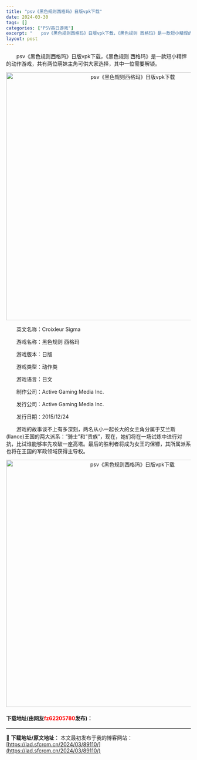 ```yaml
---
title: "psv《黑色规则西格玛》日版vpk下载"
date: 2024-03-30
tags: []
categories: ["PSV英日游戏"]
excerpt: "　　psv《黑色规则西格玛》日版vpk下载，《黑色规则 西格玛》是一款短小精悍的动作游戏，共有两位萌妹主角可供大家选择，其中一位需要解锁。 　　英文名称：Croixleur Sigma 　　游戏名称：黑色规则 西格玛 　　游戏版本：日版 　　游戏类型：动作类 　　游戏语言：日文 　　制作公司：Act&hellip;"
layout: post
---
```


 <p>　　psv《黑色规则西格玛》日版vpk下载，《黑色规则 西格玛》是一款短小精悍的动作游戏，共有两位萌妹主角可供大家选择，其中一位需要解锁。</p> <p align="center"><img align="" border="0" src="https://lad.sfcrom.cn/wp-content/uploads/2024/03/20240330_660778253d2eb.png" width="675" alt="psv《黑色规则西格玛》日版vpk下载" /></p> <p>　　英文名称：Croixleur Sigma</p> <p>　　游戏名称：黑色规则 西格玛</p> <p>　　游戏版本：日版</p> <p>　　游戏类型：动作类</p> <p>　　游戏语言：日文</p> <p>　　制作公司：Active Gaming Media Inc.</p> <p>　　发行公司：Active Gaming Media Inc.</p> <p>　　发行日期：2015/12/24</p> <p>　　游戏的故事谈不上有多深刻，两名从小一起长大的女主角分属于艾兰斯(Ilance)王国的两大派系：&ldquo;骑士&rdquo;和&ldquo;贵族&rdquo;，现在，她们将在一场试炼中进行对抗，比试谁能够率先攻破一座高塔。最后的胜利者将成为女王的保镖，其所属派系也将在王国的军政领域获得主导权。</p> <p align="center"><img align="" border="0" src="https://lad.sfcrom.cn/wp-content/uploads/2024/03/20240330_660778269735b.png" width="673" alt="psv《黑色规则西格玛》日版vpk下载" /></p> <p><h4>下载地址(由网友<font color="red">fz62205780</font>发布)：</h4></p> 

---
📖 **下载地址/原文地址：** 本文最初发布于我的博客网站：[https://lad.sfcrom.cn/2024/03/89110/](https://lad.sfcrom.cn/2024/03/89110/)

